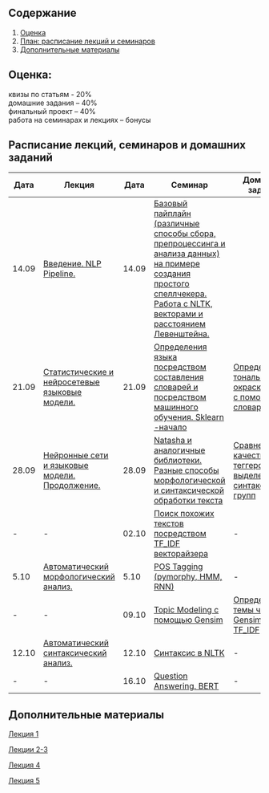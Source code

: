 ## Содержание
1. [Оценка](#score)
2. [План: расписание лекций и семинаров](#sched)
3. [Дополнительные материалы](#add)

## Оценка:<br><a name="score"/>
квизы по статьям - 20%<br>
домашние задания – 40% <br>
финальный проект – 40%<br>
работа на семинарах и лекциях – бонусы<br>

## Расписание лекций, семинаров и домашних заданий<a name="sched"/>
|Дата|Лекция|Дата|Семинар|Домашнее задание|Ридинг|Дедлайн|
|-|-|-|-|-|-|-|
|14.09|[Введение. NLP Pipeline.](https://drive.google.com/file/d/1zIyF08UoEnWzI9iNk18L2XIHrsa_vCpQ/view?usp=sharing)|14.09|[Базовый пайплайн (различные способы сбора, препроцессинга и анализа данных) на примере создания простого спеллчекера. Работа с NLTK, векторами и расстоянием Левенштейна.](seminars/NLP_Seminar_1_pipeline_spellcheck_done.ipynb)||[Neural Language Models](https://web.stanford.edu/~jurafsky/slp3/7.pdf)||
|21.09|[Статистические и нейросетевые  языковые модели.](https://drive.google.com/file/d/1qpyqYzVM9xtgkC1rbHAaBPTGfnwDo4Rm/view?usp=sharing)|21.09|[Определения языка посредством составления словарей и посредством машинного обучения. Sklearn -начало](seminars/NLP2_language_detection_done_ipynb_.ipynb)|[Определение тональной окраски отзыва с помощью словаря](Hometask_1.ipynb)|[Neural Language Models](https://web.stanford.edu/~jurafsky/slp3/7.pdf)|06.10.2020 23:59|
|28.09|[Нейронные сети и языковые модели. Продолжение.](https://drive.google.com/file/d/1VXFr-ZTWfa7dTOh-vz3os4ydqCKI6ZVQ/view?usp=sharing)|28.09|[Natasha и аналогичные библиотеки. Разные способы морфологической и синтаксической обработки текста](seminars/NLP_3_4_Natasha_and_co.ipynb)|[Сравнение качества POS-теггеров и выделение синтаксических групп](hometask_2)|-|13.10.2020 23:59|
|-|-|02.10|[Поиск похожих текстов посредством TF_IDF векторайзера](seminars/NLP_Tf_IDF_done.ipynb)|-|-|-|
|5.10|[Автоматический морфологический анализ.](https://drive.google.com/file/d/1QDn5zELq9x-4nrXsa6W9yLMi-EggMdIt/view?usp=sharing)|5.10|[POS Tagging (pymorphy, HMM, RNN)](seminars/NLP_Pos_tagging_done.ipynb)|-|[NLP Evaluation](http://www.dialog-21.ru/media/1674/49.pdf)|-|
|-|-|09.10|[Topic Modeling с помощью Gensim](https://github.com/named-entity/hse-nlp/blob/fall2020/3rd_year/seminars/NLP_6__Gensim_TopicModeling_Gensim_done.ipynb)|[Определение темы через Gensim и TF_IDF](https://github.com/named-entity/hse-nlp/blob/fall2020/3rd_year/DZ3_mod.ipynb)|-|19.10 23:59|
|12.10|[Автоматический синтаксический анализ.](https://drive.google.com/file/d/1ovAGlutI9JPnGbmHHzqIjfbZR5Q3MY-9/view?usp=sharing)|12.10|[Синтаксис в NLTK](https://github.com/named-entity/hse-nlp/blob/fall2020/3rd_year/seminars/NLP__NLTK_SYNTAX_blanked.ipynb)|-|-|-|
|-|-|16.10|[Question Answering. BERT](https://github.com/named-entity/hse-nlp/blob/fall2020/3rd_year/seminars/NLP_Bert_QuestionAnswering.ipynb)|-|-|-|

## Дополнительные материалы<a name="add"/>
[Лекция 1](Notes/1-intro.md)

[Лекции 2-3](Notes/2-lm.md)

[Лекция 4](Notes/4-pos.md)

[Лекция 5](Notes/5-parsing.md)